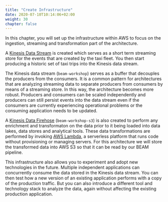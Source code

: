 ```yaml
---
title: "Create Infrastructure"
date: 2020-07-10T10:14:06+02:00
weight: 30
chapter: false
---
```


In this chapter, you will set up the infrastructure within AWS to focus on the ingestion, streaming and transformation part of the architecture.

A [Kinesis Data Stream](https://aws.amazon.com/kinesis/data-streams/) is created which serves as a short term streaming store for the events that are created by the taxi fleet. You then start producing a historic set of taxi trips into the Kinesis data stream.

The Kinesis data stream (`beam-workshop`) serves as a buffer that decouples the producers from the consumers. It is a common pattern for architectures that are analyzing streaming data to separate producers from consumers by means of a streaming store. In this way, the architecture becomes more robust. Producers and consumers can be scaled independently and producers can still persist events into the data stream even if the consumers are currently experiencing operational problems or the consuming application needs to be updated.

A [Kinesis Data Firehose](https://aws.amazon.com/kinesis/data-firehose/) (`beam-workshop-s3`) is also created to perform any enrichment and transformaton on the data prior to it being loaded into data lakes, data stores and analytical tools. These data transformations are performed by invoking [AWS Lambda](https://aws.amazon.com/lambda/), a serverless platform that runs code without provisioning or managing servers. For this architecture we will store the transformed data into AWS S3 so that it can be read by our BEAM pipeline.

This infrastructure also allows you to experiment and adopt new technologies in the future. Multiple independent applications can concurrently consume the data stored in the Kinesis data stream. You can then test how a new version of an existing application performs with a copy of the production traffic. But you can also introduce a different tool and technology stack to analyze the data, again without affecting the existing production application.
